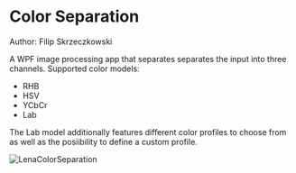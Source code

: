 # Color Separation

Author: Filip Skrzeczkowski

A WPF image processing app that separates separates the input into three channels.
Supported color models:
 * RHB
 * HSV
 * YCbCr
 * Lab
 
 The Lab model additionally features different color profiles to choose from as well as the posiibility to define
 a custom profile.
 
 ![LenaColorSeparation](https://user-images.githubusercontent.com/110346745/225310611-44174742-58f2-4689-9ecc-98296c7e2064.jpg)
